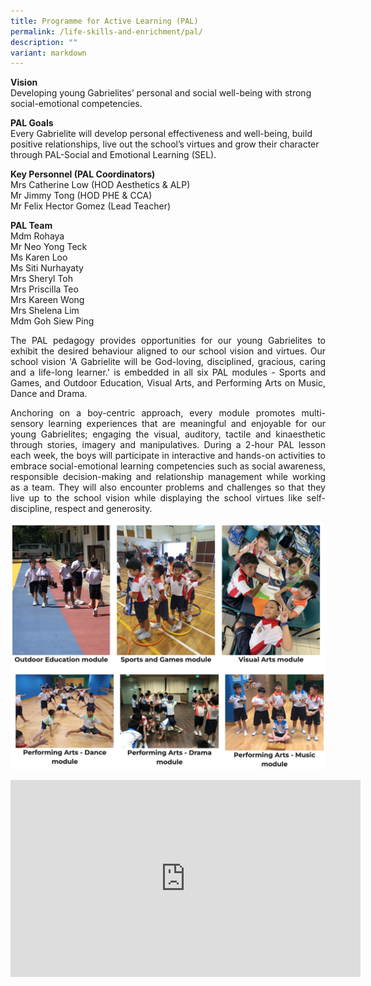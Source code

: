 ```yaml
---
title: Programme for Active Learning (PAL)
permalink: /life-skills-and-enrichment/pal/
description: ""
variant: markdown
---
```

**Vision** <br>
Developing young Gabrielites’ personal and social well-being with strong social-emotional competencies.

**PAL Goals**<br>
Every Gabrielite will develop personal effectiveness and well-being, build positive relationships, live out the school’s virtues and grow their character through PAL-Social and Emotional Learning (SEL).


**Key Personnel (PAL Coordinators)** <br>
Mrs Catherine Low (HOD Aesthetics &amp; ALP) <br>
Mr Jimmy Tong (HOD PHE &amp; CCA) <br>
Mr Felix Hector Gomez (Lead Teacher)<br>


**PAL Team** <br>
Mdm Rohaya<br>
Mr Neo Yong Teck<br>
Ms Karen Loo<br>
Ms Siti Nurhayaty<br>
Mrs Sheryl Toh<br>
Mrs Priscilla Teo<br>
Mrs Kareen Wong <br>
Mrs Shelena Lim<br>
Mdm Goh Siew Ping<br>

<p align="justify">
The PAL pedagogy provides opportunities for our young Gabrielites to exhibit the desired behaviour aligned to our school vision and virtues. Our school vision 'A Gabrielite will be God-loving, disciplined, gracious, caring and a life-long learner.' is embedded in all six PAL modules - Sports and Games, and Outdoor Education, Visual Arts, and Performing Arts on Music, Dance and Drama. </p>

<p align="justify">
Anchoring on a boy-centric approach, every module promotes multi-sensory learning experiences that are meaningful and enjoyable for our young Gabrielites; engaging the visual, auditory, tactile and kinaesthetic through stories, imagery and manipulatives. During a 2-hour PAL lesson each week, the boys will participate in interactive and hands-on activities to embrace social-emotional learning competencies such as social awareness, responsible decision-making and relationship management while working as a team. They will also encounter problems and challenges so that they live up to the school vision while displaying the school virtues like self-discipline, respect and generosity. </p>

![](/images/pal1.png)

<center><iframe allowfullscreen="" allow="accelerometer; autoplay; clipboard-write; encrypted-media; gyroscope; picture-in-picture; web-share" frameborder="0" title="YouTube video player" src="https://www.youtube.com/embed/49mQMnz0gPI?si=sW-GjUQpIZs9UgrG" height="315" width="560"></iframe></center>